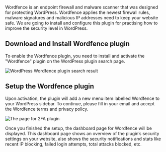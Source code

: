 Wordfence is an endpoint firewall and malware scanner that was designed for protecting WordPress. Wordfence applies the newest firewall rules, malware signatures and malicious IP addresses need to keep your website safe. We are going to install and configure this plugin for practising how to improve the security level in WordPress.

## Download and Install Wordfence plugin

To enable the Wordfence plugin, you need to install and activate the "Wordfence" plugin on the WordPress plugin search page.

![WordPress Wordfence plugin search result](https://raw.githubusercontent.com/HKSSY/katacoda-scenarios/main/wordpresssecurity/improve_system_security/image/wordpress_plugins_search_page_wordfence.png)

## Setup the Wordfence plugin

Upon activation, the plugin will add a new menu item labelled Wordfence to your WordPress sidebar. To continue, please fill in your email and accept the Wordfence terms and privacy policy.

![The page for 2FA plugin](https://raw.githubusercontent.com/HKSSY/katacoda-scenarios/main/wordpresssecurity/improve_system_security/image/wordfence_setup.png)

Once you finished the setup, the dashboard page for Wordfence will be displayed. This dashboard page shows an overview of the plugin’s security settings on your website, also shows the security notifications and stats like recent IP blocking, failed login attempts, total attacks blocked, etc.
